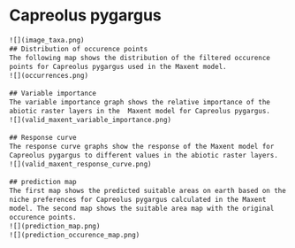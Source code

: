 # Capreolus pygargus 
    ![](image_taxa.png) 
    ## Distribution of occurence points 
    The following map shows the distribution of the filtered occurence points for Capreolus pygargus used in the Maxent model. 
    ![](occurrences.png)
    
    ## Variable importance 
    The variable importance graph shows the relative importance of the abiotic raster layers in the  Maxent model for Capreolus pygargus. 
    ![](valid_maxent_variable_importance.png)
    
    ## Response curve 
    The response curve graphs show the response of the Maxent model for Capreolus pygargus to different values in the abiotic raster layers. 
    ![](valid_maxent_response_curve.png)
    
    ## prediction map 
    The first map shows the predicted suitable areas on earth based on the niche preferences for Capreolus pygargus calculated in the Maxent model. The second map shows the suitable area map with the original occurence points. 
    ![](prediction_map.png)
    ![](prediction_occurence_map.png)
    
